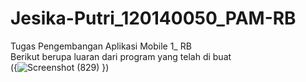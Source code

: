 # Jesika-Putri_120140050_PAM-RB
Tugas Pengembangan Aplikasi Mobile  1_  RB<br />
Berikut berupa luaran dari program yang telah di buat<br />
({![Screenshot (829)](https://user-images.githubusercontent.com/97590486/192996047-539f18f8-ecd6-4e2b-8ddc-0ddcce12a10b.png)
})

